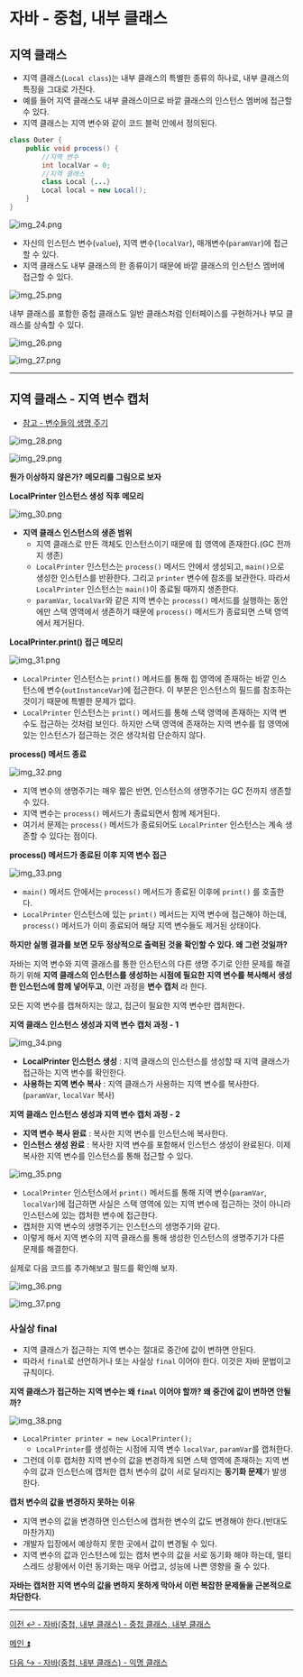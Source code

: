 # 자바 - 중첩, 내부 클래스

## 지역 클래스

- 지역 클래스(`Local class`)는 내부 클래스의 특별한 종류의 하나로, 내부 클래스의 특징을 그대로 가진다.
- 예를 들어 지역 클래스도 내부 클래스이므로 바깥 클래스의 인스턴스 멤버에 접근할 수 있다.
- 지역 클래스는 지역 변수와 같이 코드 블럭 안에서 정의된다.

```java
class Outer {
    public void process() { 
        //지역 변수
        int localVar = 0;
        //지역 클래스
        class Local {...}
        Local local = new Local();
    } 
}
```

![img_24.png](image/img_24.png)

- 자신의 인스턴스 변수(`value`), 지역 변수(`localVar`), 매개변수(`paramVar`)에 접근할 수 있다. 
- 지역 클래스도 내부 클래스의 한 종류이기 때문에 바깥 클래스의 인스턴스 멤버에 접근할 수 있다.

![img_25.png](image/img_25.png)

내부 클래스를 포함한 중첩 클래스도 일반 클래스처럼 인터페이스를 구현하거나 부모 클래스를 상속할 수 있다.

![img_26.png](image/img_26.png)

![img_27.png](image/img_27.png)

---

## 지역 클래스 - 지역 변수 캡처

- [참고 - 변수들의 생명 주기](https://github.com/genesis12345678/TIL/blob/main/Java/basic/memory/MemoryStructure.md#%EB%B3%80%EC%88%98-%EC%83%9D%EB%AA%85%EC%A3%BC%EA%B8%B0)

![img_28.png](image/img_28.png)

![img_29.png](image/img_29.png)

**뭔가 이상하지 않은가? 메모리를 그림으로 보자**

**LocalPrinter 인스턴스 생성 직후 메모리**

![img_30.png](image/img_30.png)

- **지역 클래스 인스턴스의 생존 범위**
  - 지역 클래스로 만든 객체도 인스턴스이기 때문에 힙 영역에 존재한다.(GC 전까지 생존)
  - `LocalPrinter` 인스턴스는 `process()` 메서드 안에서 생성되고, `main()`으로 생성한 인스턴스를 반환한다. 그리고 `printer` 변수에 참조를 보관한다. 따라서
    `LocalPrinter` 인스턴스는 `main()`이 종료될 때까지 생존한다.
  - `paramVar`, `localVar`와 같은 지역 변수는 `process()` 메서드를 실행하는 동안에만 스택 영역에서 생존하기 때문에 `process()` 메서드가 종료되면 스택 영역에서 제거된다.

**LocalPrinter.print() 접근 메모리**

![img_31.png](image/img_31.png)

- `LocalPrinter` 인스턴스는 `print()` 메서드를 통해 힙 영역에 존재하는 바깥 인스턴스에 변수(`outInstanceVar`)에 접근한다. 이 부분은 인스턴스의 필드를 참조하는 것이기 때문에 
  특별한 문제가 없다.
- `LocalPrinter` 인스턴스는 `print()` 메서드를 통해 스택 영역에 존재하는 지역 변수도 접근하는 것처럼 보인다. 하지만 스택 영역에 존재하는 지역 변수를
  힙 영역에 있는 인스턴스가 접근하는 것은 생각처럼 단순하지 않다.

**process() 메서드 종료**

![img_32.png](image/img_32.png)

- 지역 변수의 생명주기는 매우 짧은 반면, 인스턴스의 생명주기는 GC 전까지 생존할 수 있다.
- 지역 변수는 `process()` 메서드가 종료되면서 함께 제거된다.
- 여기서 문제는 `process()` 메서드가 종료되어도 `LocalPrinter` 인스턴스는 계속 생존할 수 있다는 점이다.

**process() 메서드가 종료된 이후 지역 변수 접근**

![img_33.png](image/img_33.png)

- `main()` 메서드 안에서는 `process()` 메서드가 종료된 이후에 `print()` 를 호출한다.
- `LocalPrinter` 인스턴스에 있는 `print()` 메서드는 지역 변수에 접근해야 하는데, `process()` 메서드가 이미 종료되어 해당 지역 변수들도 제거된 상태이다.

**하지만 실행 결과를 보면 모두 정상적으로 출력된 것을 확인할 수 있다. 왜 그런 것일까?**

자바는 지역 변수와 지역 클래스를 통한 인스턴스의 다른 생명 주기로 인한 문제를 해결하기 위해 **지역 클래스의 인스턴스를 생성하는 시점에 필요한 지역 변수를
복사해서 생성한 인스턴스에 함께 넣어두고**, 이런 과정을 **변수 캡처** 라 한다.

모든 지역 변수를 캡쳐하지는 않고, 접근이 필요한 지역 변수만 캡처한다.

**지역 클래스 인스턴스 생성과 지역 변수 캡처 과정 - 1**

![img_34.png](image/img_34.png)

- **LocalPrinter 인스턴스 생성** : 지역 클래스의 인스턴스를 생성할 때 지역 클래스가 접근하는 지역 변수를 확인한다.
- **사용하는 지역 변수 복사** : 지역 클래스가 사용하는 지역 변수를 복사한다.(`paramVar`, `localVar` 복사)

**지역 클래스 인스턴스 생성과 지역 변수 캡처 과정 - 2**

- **지역 변수 복사 완료** : 복사한 지역 변수를 인스턴스에 복사한다.
- **인스턴스 생성 완료** : 복사한 지역 변수를 포함해서 인스턴스 생성이 완료된다. 이제 복사한 지역 변수를 인스턴스를 통해 접근할 수 있다.

![img_35.png](image/img_35.png)

- `LocalPrinter` 인스턴스에서 `print()` 메서드를 통해 지역 변수(`paramVar`, `localVar`)에 접근하면 사실은 스택 영역에 있는 지역 변수에 접근하는 것이 아니라 인스턴스에 있는 
  캡처한 변수에 접근한다.
- 캡처한 지역 변수의 생명주기는 인스턴스의 생명주기와 같다.
- 이렇게 해서 지역 변수의 지역 클래스를 통해 생성한 인스턴스의 생명주기가 다른 문제를 해결한다.

실제로 다음 코드를 추가해보고 필드를 확인해 보자.

![img_36.png](image/img_36.png)

![img_37.png](image/img_37.png)

### 사실상 final

- 지역 클래스가 접근하는 지역 변수는 절대로 중간에 값이 변하면 안된다.
- 따라서 `final`로 선언하거나 또는 사실상 `final` 이어야 한다. 이것은 자바 문법이고 규칙이다.

**지역 클래스가 접근하는 지역 변수는 왜 `final` 이어야 할까? 왜 중간에 값이 변하면 안될까?**

![img_38.png](image/img_38.png)

- `LocalPrinter printer = new LocalPrinter();`
  - `LocalPrinter`를 생성하는 시점에 지역 변수 `localVar`, `paramVar`를 캡처한다.
- 그런데 이후 캡처한 지역 변수의 값을 변경하게 되면 스택 영역에 존재하는 지역 변수의 값과 인스턴스에 캡처한 캡처 변수의 값이 서로 달라지는 **동기화 문제**가 발생한다.

**캡처 변수의 값을 변경하지 못하는 이유**
- 지역 변수의 값을 변경하면 인스턴스에 캡처한 변수의 값도 변경해야 한다.(반대도 마찬가지)
- 개발자 입장에서 예상하지 못한 곳에서 값이 변경될 수 있다.
- 지역 변수의 값과 인스턴스에 있는 캡처 변수의 값을 서로 동기화 해야 하는데, 멀티 스레드 상황에서 이런 동기화는 매우 어렵고, 성능에 나쁜 영향을 줄 수 있다.

**자바는 캡처한 지역 변수의 값을 변하지 못하게 막아서 이런 복잡한 문제들을 근본적으로 차단한다.**

---

[이전 ↩️ - 자바(중첩, 내부 클래스) - 중첩 클래스, 내부 클래스]()

[메인 ⏫](https://github.com/genesis12345678/TIL/blob/main/Java/mid_1/Main.md)

[다음 ↪️ - 자바(중첩, 내부 클래스) - 익명 클래스]()